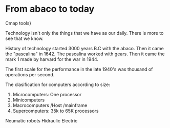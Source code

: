 # From abaco to today
Cmap tools}

Technology isn't only the things that we have as our daily. There is more to see that we know.

History of technology started 3000 years B.C with the abaco. Then it came the "pascalina" in 1642.
The pascalina worked with gears. Then it came the mark 1 made by harvard for the war in 1944.

The first scale for the performance in the late 1940's was thousand of operations per second.

The clasification for computers according to size:
1. Microcomputers: One processor 
2. Minicomputers
3. Macrocomputers /Host /mainframe
4. Supercomputers: 35k to 65K processors

Neumatic robots
Hidraulic 
Electric
